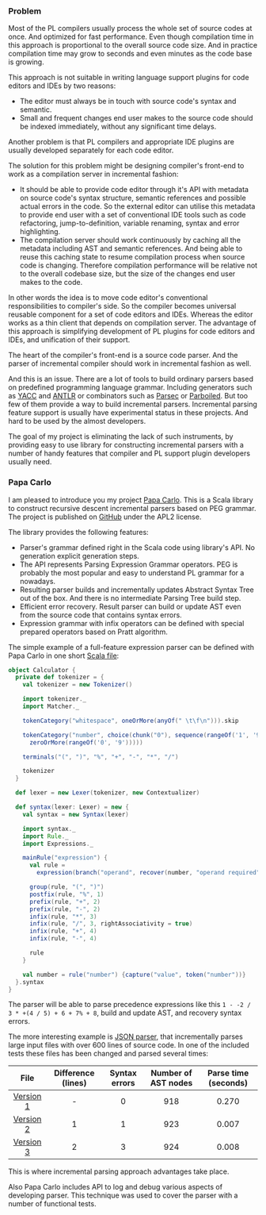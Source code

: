 ### Problem

Most of the PL compilers usually process the whole set of source codes at once.
And optimized for fast performance. Even though compilation time in this
approach is proportional to the overall source code size. And in practice
compilation time may grow to seconds and even minutes as the code base is
growing.

This approach is not suitable in writing language support plugins for code
editors and IDEs by two reasons:

 * The editor must always be in touch with source code's syntax and semantic.
 * Small and frequent changes end user makes to the source code should be
   indexed immediately, without any significant time delays.

Another problem is that PL compilers and appropriate IDE plugins are usually
developed separately for each code editor.

The solution for this problem might be designing compiler's front-end to work
as a compilation server in incremental fashion:

 * It should be able to provide code editor through it's API with metadata on
   source code's syntax structure, semantic references and possible actual
   errors in the code. So the external editor can utilise this metadata to
   provide end user with a set of conventional IDE tools such as code
   refactoring, jump-to-definition, variable renaming, syntax and error
   highlighting.
 * The compilation server should work continuously by caching all the metadata
   including AST and semantic references. And being able to reuse this caching
   state to resume compilation process when source code is changing. Therefore
   compilation performance will be relative not to the overall codebase size,
   but the size of the changes end user makes to the code.

In other words the idea is to move code editor's conventional responsibilities
to compiler's side. So the compiler becomes universal reusable component for
a set of code editors and IDEs. Whereas the editor works as a thin client that
depends on compilation server. The advantage of this approach is simplifying
development of PL plugins for code editors and IDEs, and unification of their
support.

The heart of the compiler's front-end is a source code parser. And the parser of
incremental compiler should work in incremental fashion as well.

And this is an issue. There are a lot of tools to build ordinary parsers based
on predefined programming language grammar. Including generators such as
[YACC](http://www.quut.com/c/ANSI-C-grammar-y.html) and
[ANTLR](http://www.antlr.org/) or combinators such as
[Parsec](http://www.haskell.org/haskellwiki/Parsec) or
[Parboiled](https://github.com/sirthias/parboiled/wiki). But too few of them
provide a way to build incremental parsers. Incremental parsing feature
support is usually have experimental status in these projects. And hard to be
used by the almost developers.

The goal of my project is eliminating the lack of such instruments, by providing
easy to use library for constructing incremental parsers with a number of
handy features that compiler and PL support plugin developers usually need.

### Papa Carlo

I am pleased to introduce you my project
[Papa Carlo](http://localhost:8000/projects/papa-carlo/). This is a Scala
library to construct recursive descent incremental parsers based on PEG grammar.
The project is published on [GitHub](https://github.com/Eliah-Lakhin/papa-carlo)
under the APL2 license.

The library provides the following features:

 * Parser's grammar defined right in the Scala code using library's API. No
   generation explicit generation steps.
 * The API represents Parsing Expression Grammar operators. PEG is probably the
   most popular and easy to understand PL grammar for a nowadays.
 * Resulting parser builds and incrementally updates Abstract Syntax Tree out of
   the box. And there is no intermediate Parsing Tree build step.
 * Efficient error recovery. Result parser can build or update AST even from
   the source code that contains syntax errors.
 * Expression grammar with infix operators can be defined with special prepared
   operators based on Pratt algorithm.

The simple example of a full-feature expression parser can be defined with Papa
Carlo in one short
[Scala file](https://github.com/Eliah-Lakhin/papa-carlo/blob/master/src/main/scala/name.lakhin.eliah.projects/papacarlo/examples/Calculator.scala):

```scala
object Calculator {
  private def tokenizer = {
    val tokenizer = new Tokenizer()

    import tokenizer._
    import Matcher._

    tokenCategory("whitespace", oneOrMore(anyOf(" \t\f\n"))).skip

    tokenCategory("number", choice(chunk("0"), sequence(rangeOf('1', '9'),
      zeroOrMore(rangeOf('0', '9')))))

    terminals("(", ")", "%", "+", "-", "*", "/")

    tokenizer
  }

  def lexer = new Lexer(tokenizer, new Contextualizer)

  def syntax(lexer: Lexer) = new {
    val syntax = new Syntax(lexer)

    import syntax._
    import Rule._
    import Expressions._

    mainRule("expression") {
      val rule =
        expression(branch("operand", recover(number, "operand required")))

      group(rule, "(", ")")
      postfix(rule, "%", 1)
      prefix(rule, "+", 2)
      prefix(rule, "-", 2)
      infix(rule, "*", 3)
      infix(rule, "/", 3, rightAssociativity = true)
      infix(rule, "+", 4)
      infix(rule, "-", 4)

      rule
    }

    val number = rule("number") {capture("value", token("number"))}
  }.syntax
}

```

The parser will be able to parse precedence expressions like this
`1 - -2 / 3 * +(4 / 5) + 6 + 7% + 8`, build and update AST, and recovery syntax
errors.

The more interesting example is
[JSON parser](https://github.com/Eliah-Lakhin/papa-carlo/blob/master/src/main/scala/name.lakhin.eliah.projects/papacarlo/examples/Json.scala),
that incrementally parses large input files with over 600 lines of source code.
In one of the included tests these files has been changed and parsed several
times:

| File | Difference (lines) |  Syntax errors | Number of AST nodes | Parse time (seconds) |
|:----:|:------------------:|:--------------:|:-------------------:|:--------------------:|
| [Version 1](https://github.com/Eliah-Lakhin/papa-carlo/blob/master/src/test/resources/fixtures/json/large/input/step0.txt) | - | 0 | 918 | 0.270 |
| [Version 2](https://github.com/Eliah-Lakhin/papa-carlo/blob/master/src/test/resources/fixtures/json/large/input/step1.txt) | 1 | 1 | 923 | 0.007 |
| [Version 3](https://github.com/Eliah-Lakhin/papa-carlo/blob/master/src/test/resources/fixtures/json/large/input/step2.txt) | 2 | 3 | 924 | 0.008 |

This is where incremental parsing approach advantages take place.

Also Papa Carlo includes API to log and debug various aspects of developing
parser. This technique was used to cover the parser with a number of functional
tests.
